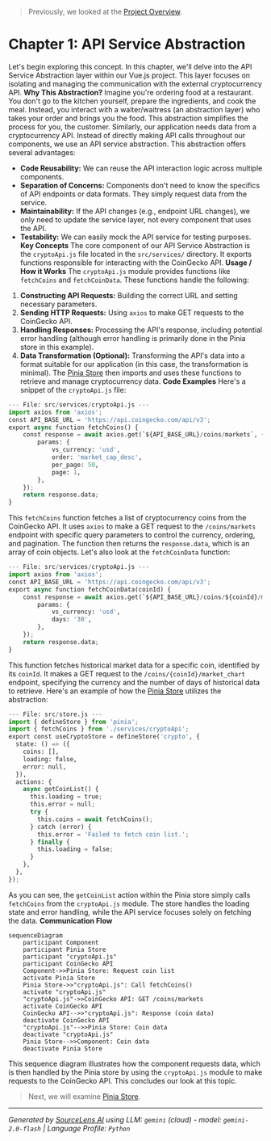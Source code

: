 > Previously, we looked at the [Project Overview](index.md).

# Chapter 1: API Service Abstraction
Let's begin exploring this concept. In this chapter, we'll delve into the API Service Abstraction layer within our Vue.js project. This layer focuses on isolating and managing the communication with the external cryptocurrency API.
**Why This Abstraction?**
Imagine you're ordering food at a restaurant. You don't go to the kitchen yourself, prepare the ingredients, and cook the meal. Instead, you interact with a waiter/waitress (an abstraction layer) who takes your order and brings you the food. This abstraction simplifies the process for you, the customer.
Similarly, our application needs data from a cryptocurrency API. Instead of directly making API calls throughout our components, we use an API service abstraction. This abstraction offers several advantages:
*   **Code Reusability:** We can reuse the API interaction logic across multiple components.
*   **Separation of Concerns:** Components don't need to know the specifics of API endpoints or data formats. They simply request data from the service.
*   **Maintainability:** If the API changes (e.g., endpoint URL changes), we only need to update the service layer, not every component that uses the API.
*   **Testability:** We can easily mock the API service for testing purposes.
**Key Concepts**
The core component of our API Service Abstraction is the `cryptoApi.js` file located in the `src/services/` directory. It exports functions responsible for interacting with the CoinGecko API.
**Usage / How it Works**
The `cryptoApi.js` module provides functions like `fetchCoins` and `fetchCoinData`. These functions handle the following:
1.  **Constructing API Requests:** Building the correct URL and setting necessary parameters.
2.  **Sending HTTP Requests:** Using `axios` to make GET requests to the CoinGecko API.
3.  **Handling Responses:** Processing the API's response, including potential error handling (although error handling is primarily done in the Pinia store in this example).
4.  **Data Transformation (Optional):** Transforming the API's data into a format suitable for our application (in this case, the transformation is minimal).
The [Pinia Store](05_pinia-store.md) then imports and uses these functions to retrieve and manage cryptocurrency data.
**Code Examples**
Here's a snippet of the `cryptoApi.js` file:
```python
--- File: src/services/cryptoApi.js ---
import axios from 'axios';
const API_BASE_URL = 'https://api.coingecko.com/api/v3';
export async function fetchCoins() {
    const response = await axios.get(`${API_BASE_URL}/coins/markets`, {
        params: {
            vs_currency: 'usd',
            order: 'market_cap_desc',
            per_page: 50,
            page: 1,
        },
    });
    return response.data;
}
```
This `fetchCoins` function fetches a list of cryptocurrency coins from the CoinGecko API. It uses `axios` to make a GET request to the `/coins/markets` endpoint with specific query parameters to control the currency, ordering, and pagination. The function then returns the `response.data`, which is an array of coin objects.
Let's also look at the `fetchCoinData` function:
```python
--- File: src/services/cryptoApi.js ---
import axios from 'axios';
const API_BASE_URL = 'https://api.coingecko.com/api/v3';
export async function fetchCoinData(coinId) {
    const response = await axios.get(`${API_BASE_URL}/coins/${coinId}/market_chart`, {
        params: {
            vs_currency: 'usd',
            days: '30',
        },
    });
    return response.data;
}
```
This function fetches historical market data for a specific coin, identified by its `coinId`.  It makes a GET request to the `/coins/{coinId}/market_chart` endpoint, specifying the currency and the number of days of historical data to retrieve.
Here's an example of how the [Pinia Store](05_pinia-store.md) utilizes the abstraction:
```python
--- File: src/store.js ---
import { defineStore } from 'pinia';
import { fetchCoins } from './services/cryptoApi';
export const useCryptoStore = defineStore('crypto', {
  state: () => ({
    coins: [],
    loading: false,
    error: null,
  }),
  actions: {
    async getCoinList() {
      this.loading = true;
      this.error = null;
      try {
        this.coins = await fetchCoins();
      } catch (error) {
        this.error = 'Failed to fetch coin list.';
      } finally {
        this.loading = false;
      }
    },
  },
});
```
As you can see, the `getCoinList` action within the Pinia store simply calls `fetchCoins` from the `cryptoApi.js` module. The store handles the loading state and error handling, while the API service focuses solely on fetching the data.
**Communication Flow**
```mermaid
sequenceDiagram
    participant Component
    participant Pinia Store
    participant "cryptoApi.js"
    participant CoinGecko API
    Component->>Pinia Store: Request coin list
    activate Pinia Store
    Pinia Store->>"cryptoApi.js": Call fetchCoins()
    activate "cryptoApi.js"
    "cryptoApi.js"->>CoinGecko API: GET /coins/markets
    activate CoinGecko API
    CoinGecko API-->>"cryptoApi.js": Response (coin data)
    deactivate CoinGecko API
    "cryptoApi.js"-->>Pinia Store: Coin data
    deactivate "cryptoApi.js"
    Pinia Store-->>Component: Coin data
    deactivate Pinia Store
```
This sequence diagram illustrates how the component requests data, which is then handled by the Pinia store by using the `cryptoApi.js` module to make requests to the CoinGecko API.
This concludes our look at this topic.

> Next, we will examine [Pinia Store](02_pinia-store.md).


---

*Generated by [SourceLens AI](https://github.com/openXFlow/sourceLensAI) using LLM: `gemini` (cloud) - model: `gemini-2.0-flash` | Language Profile: `Python`*